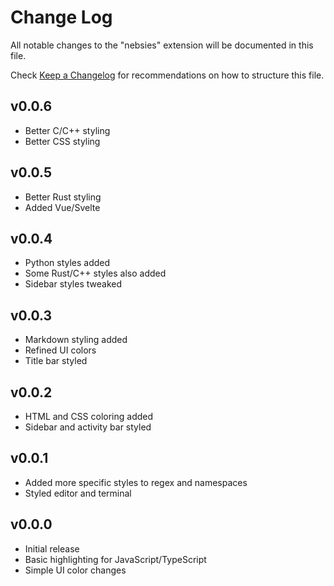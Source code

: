 # Change Log

All notable changes to the "nebsies" extension will be documented in this file.

Check [Keep a Changelog](http://keepachangelog.com/) for recommendations on how to structure this file.

## v0.0.6

-   Better C/C++ styling
-   Better CSS styling

## v0.0.5

-   Better Rust styling
-   Added Vue/Svelte

## v0.0.4

-   Python styles added
-   Some Rust/C++ styles also added
-   Sidebar styles tweaked

## v0.0.3

-   Markdown styling added
-   Refined UI colors
-   Title bar styled

## v0.0.2

-   HTML and CSS coloring added
-   Sidebar and activity bar styled

## v0.0.1

-   Added more specific styles to regex and namespaces
-   Styled editor and terminal

## v0.0.0

-   Initial release
-   Basic highlighting for JavaScript/TypeScript
-   Simple UI color changes
